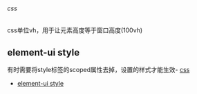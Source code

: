###### css
css单位vh，用于让元素高度等于窗口高度(100vh)

## element-ui style
有时需要将style标签的scoped属性去掉，设置的样式才能生效- [css](#css)
  - [element-ui style](#element-ui-style)